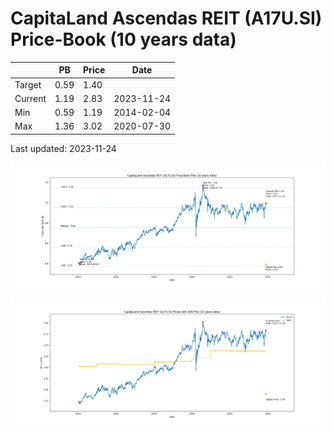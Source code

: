 # CapitaLand Ascendas REIT (A17U.SI) Price-Book (10 years data)

|     | PB   | Price | Date       |
|-----|------|-------|------------|
| Target | 0.59 | 1.40  |  |
| Current | 1.19 | 2.83  | 2023-11-24 |
| Min | 0.59 | 1.19  | 2014-02-04 |
| Max | 1.36 | 3.02  | 2020-07-30 |

Last updated: 2023-11-24

![Plot of Price-Book ratio for CapitaLand Ascendas REIT (A17U.SI)](A17U_pb_10.png)

![Plot of Price with NAV for CapitaLand Ascendas REIT (A17U.SI)](A17U_price_nav_10.png)
